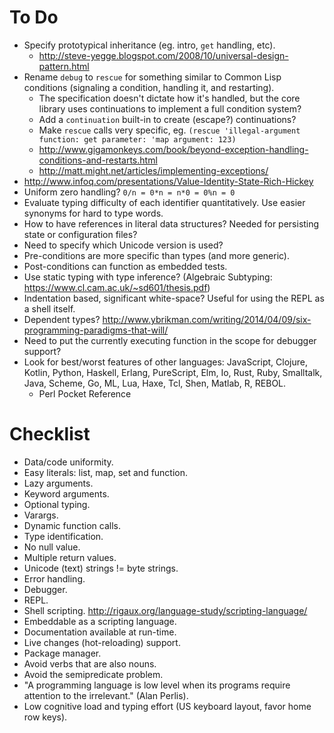 # To Do #

- Specify prototypical inheritance (eg. intro, `get` handling, etc).
  - http://steve-yegge.blogspot.com/2008/10/universal-design-pattern.html
- Rename `debug` to `rescue` for something similar to Common Lisp conditions (signaling a condition, handling it, and restarting).
  - The specification doesn't dictate how it's handled, but the core library uses continuations to implement a full condition system?
  - Add a `continuation` built-in to create (escape?) continuations?
  - Make `rescue` calls very specific, eg. `(rescue 'illegal-argument function: get parameter: 'map argument: 123)`
  - http://www.gigamonkeys.com/book/beyond-exception-handling-conditions-and-restarts.html
  - http://matt.might.net/articles/implementing-exceptions/
- http://www.infoq.com/presentations/Value-Identity-State-Rich-Hickey
- Uniform zero handling? `0/n = 0*n = n*0 = 0%n = 0`
- Evaluate typing difficulty of each identifier quantitatively. Use easier synonyms for hard to type words.
- How to have references in literal data structures? Needed for persisting state or configuration files?
- Need to specify which Unicode version is used?
- Pre-conditions are more specific than types (and more generic).
- Post-conditions can function as embedded tests.
- Use static typing with type inference? (Algebraic Subtyping: https://www.cl.cam.ac.uk/~sd601/thesis.pdf)
- Indentation based, significant white-space? Useful for using the REPL as a shell itself.
- Dependent types? http://www.ybrikman.com/writing/2014/04/09/six-programming-paradigms-that-will/
- Need to put the currently executing function in the scope for debugger support?
- Look for best/worst features of other languages: JavaScript, Clojure, Kotlin, Python, Haskell, Erlang, PureScript, Elm, Io, Rust, Ruby, Smalltalk, Java, Scheme, Go, ML, Lua, Haxe, Tcl, Shen, Matlab, R, REBOL.
  - Perl Pocket Reference

# Checklist #

- Data/code uniformity.
- Easy literals: list, map, set and function.
- Lazy arguments.
- Keyword arguments.
- Optional typing.
- Varargs.
- Dynamic function calls.
- Type identification.
- No null value.
- Multiple return values.
- Unicode (text) strings != byte strings.
- Error handling.
- Debugger.
- REPL.
- Shell scripting. http://rigaux.org/language-study/scripting-language/
- Embeddable as a scripting language.
- Documentation available at run-time.
- Live changes (hot-reloading) support.
- Package manager.
- Avoid verbs that are also nouns.
- Avoid the semipredicate problem.
- "A programming language is low level when its programs require attention to the irrelevant." (Alan Perlis).
- Low cognitive load and typing effort (US keyboard layout, favor home row keys).
